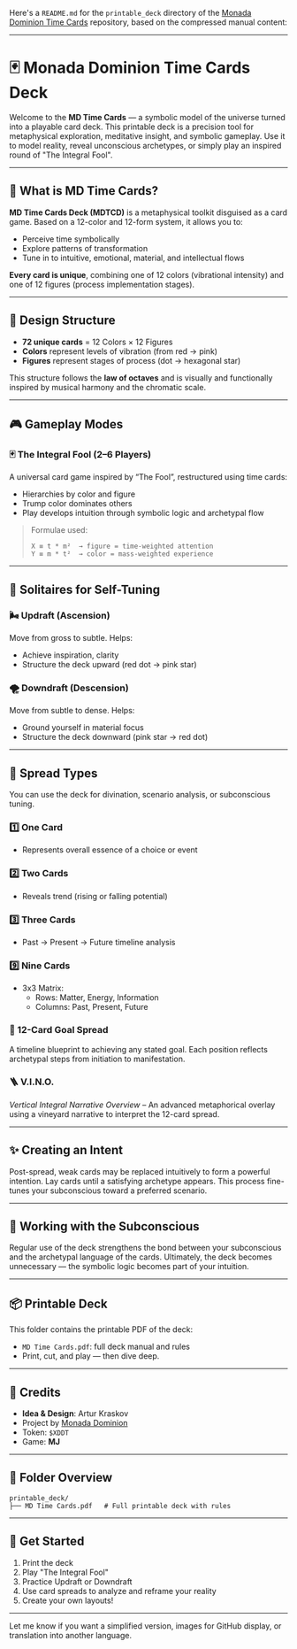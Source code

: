 Here's a `README.md` for the `printable_deck` directory of the [Monada Dominion Time Cards](https://github.com/Monada-Dominion/domain_3) repository, based on the compressed manual content:

---

# 🃏 Monada Dominion Time Cards Deck

Welcome to the **MD Time Cards** — a symbolic model of the universe turned into a playable card deck. This printable deck is a precision tool for metaphysical exploration, meditative insight, and symbolic gameplay. Use it to model reality, reveal unconscious archetypes, or simply play an inspired round of "The Integral Fool".

---

## 🔮 What is MD Time Cards?

**MD Time Cards Deck (MDTCD)** is a metaphysical toolkit disguised as a card game. Based on a 12-color and 12-form system, it allows you to:
- Perceive time symbolically
- Explore patterns of transformation
- Tune in to intuitive, emotional, material, and intellectual flows

**Every card is unique**, combining one of 12 colors (vibrational intensity) and one of 12 figures (process implementation stages).

---

## 🧠 Design Structure

- **72 unique cards** = 12 Colors × 12 Figures
- **Colors** represent levels of vibration (from red → pink)
- **Figures** represent stages of process (dot → hexagonal star)

This structure follows the **law of octaves** and is visually and functionally inspired by musical harmony and the chromatic scale.

---

## 🎮 Gameplay Modes

### 🃏 The Integral Fool (2–6 Players)
A universal card game inspired by “The Fool”, restructured using time cards:
- Hierarchies by color and figure
- Trump color dominates others
- Play develops intuition through symbolic logic and archetypal flow

> Formulae used:
> ```
> X ≡ t * m²  → figure = time-weighted attention
> Y ≡ m * t²  → color = mass-weighted experience
> ```

---

## 🧘 Solitaires for Self-Tuning

### 🌬 Updraft (Ascension)
Move from gross to subtle. Helps:
- Achieve inspiration, clarity
- Structure the deck upward (red dot → pink star)

### 🌪 Downdraft (Descension)
Move from subtle to dense. Helps:
- Ground yourself in material focus
- Structure the deck downward (pink star → red dot)

---

## 🧾 Spread Types

You can use the deck for divination, scenario analysis, or subconscious tuning.

### 1️⃣ One Card
- Represents overall essence of a choice or event

### 2️⃣ Two Cards
- Reveals trend (rising or falling potential)

### 3️⃣ Three Cards
- Past → Present → Future timeline analysis

### 9️⃣ Nine Cards
- 3x3 Matrix:
  - Rows: Matter, Energy, Information
  - Columns: Past, Present, Future

### 🔁 12-Card Goal Spread
A timeline blueprint to achieving any stated goal. Each position reflects archetypal steps from initiation to manifestation.

### 🪜 V.I.N.O.
*Vertical Integral Narrative Overview* – An advanced metaphorical overlay using a vineyard narrative to interpret the 12-card spread.

---

## ✨ Creating an Intent

Post-spread, weak cards may be replaced intuitively to form a powerful intention. Lay cards until a satisfying archetype appears. This process fine-tunes your subconscious toward a preferred scenario.

---

## 🧠 Working with the Subconscious

Regular use of the deck strengthens the bond between your subconscious and the archetypal language of the cards. Ultimately, the deck becomes unnecessary — the symbolic logic becomes part of your intuition.

---

## 📦 Printable Deck

This folder contains the printable PDF of the deck:
- `MD Time Cards.pdf`: full deck manual and rules
- Print, cut, and play — then dive deep.

---

## 🙏 Credits

- **Idea & Design**: Artur Kraskov  
- Project by [Monada Dominion](https://github.com/Monada-Dominion)  
- Token: `$XDDT`  
- Game: **MJ**

---

## 📁 Folder Overview

```
printable_deck/
├── MD Time Cards.pdf   # Full printable deck with rules
```

---

## 🚀 Get Started

1. Print the deck
2. Play "The Integral Fool"
3. Practice Updraft or Downdraft
4. Use card spreads to analyze and reframe your reality
5. Create your own layouts!

---

Let me know if you want a simplified version, images for GitHub display, or translation into another language.
